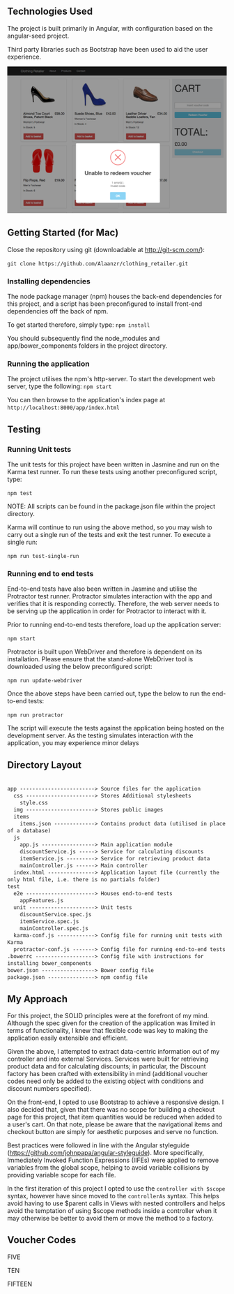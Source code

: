 ## Technologies Used
The project is built primarily in Angular, with configuration based on the angular-seed project.

Third party libraries such as Bootstrap have been used to aid the user experience.

![Screenshot](app/img/screenshot.png)

## Getting Started (for Mac)
Close the repository using git (downloadable at http://git-scm.com/):

```git clone https://github.com/Alaanzr/clothing_retailer.git ```

### Installing dependencies

The node package manager (npm) houses the back-end dependencies for this project, and a script has been preconfigured to install  front-end dependencies off the back of npm.

To get started therefore, simply type:
```npm install```

You should subsequently find the node_modules and app/bower_components folders in the project directory.


### Running the application
The project utilises the npm's http-server. To start the development web server, type the following:
```npm start```

You can then browse to the application's index page at ```http://localhost:8000/app/index.html```

## Testing

### Running Unit tests

The unit tests for this project have been written in Jasmine and run on the Karma test runner. To run these tests using another preconfigured script, type:

```npm test```

NOTE: All scripts can be found in the package.json file within the project directory.

Karma will continue to run using the above method, so you may wish to carry out a single run of the tests and exit the test runner. To execute a single run:

```npm run test-single-run```

### Running end to end tests

End-to-end tests have also been written in Jasmine and utilise the Protractor test runner. Protractor simulates interaction with the app and verifies that it is responding correctly. Therefore, the web server needs to be serving up the application in order for Protractor to interact with it.

Prior to running end-to-end tests therefore, load up the application server:

```npm start```

Protractor is built upon WebDriver and therefore is dependent on its installation. Please ensure that the stand-alone WebDriver tool is downloaded using the below preconfigured script:

```npm run update-webdriver```

Once the above steps have been carried out, type the below to run the end-to-end tests:

```npm run protractor```

The script will execute the tests against the application being hosted on the development server. As the testing simulates interaction with the application, you may experience minor delays

## Directory Layout

```

app ------------------------> Source files for the application
  css ----------------------> Stores Additional stylesheets
    style.css
  img ----------------------> Stores public images
  items
    items.json -------------> Contains product data (utilised in place of a database)
  js
    app.js -----------------> Main application module
    discountService.js -----> Service for calculating discounts
    itemService.js ---------> Service for retrieving product data
    mainController.js ------> Main controller
  index.html ---------------> Application layout file (currently the only html file, i.e. there is no partials folder)
test
  e2e ----------------------> Houses end-to-end tests
    appFeatures.js
  unit ---------------------> Unit tests
    discountService.spec.js
    itemService.spec.js
    mainController.spec.js
  karma-conf.js ------------> Config file for running unit tests with Karma
  protractor-conf.js -------> Config file for running end-to-end tests
.bowerrc -------------------> Config file with instructions for installing bower_components
bower.json -----------------> Bower config file
package.json ---------------> npm config file
```

## My Approach
For this project, the SOLID principles were at the forefront of my mind. Although the spec given for the creation of the application was limited in terms of functionality, I knew that flexible code was key to making the application easily extensible and efficient.

Given the above, I attempted to extract data-centric information out of my controller and into external Services. Services were built for retrieving product data and for calculating discounts; in particular, the Discount factory has been crafted with extensibility in mind (additional voucher codes need only be added to the existing object with conditions and discount numbers specified).

On the front-end, I opted to use Bootstrap to achieve a responsive design. I also decided that, given that there was no scope for building a checkout page for this project, that item quantities would be reduced when added to a user's cart. On that note, please be aware that the navigational items and checkout button are simply for aesthetic purposes and serve no function.

Best practices were followed in line with the Angular styleguide (https://github.com/johnpapa/angular-styleguide). More specifically, Immediately Invoked Function Expressions (IIFEs) were applied to remove variables from the global scope, helping to avoid variable collisions by providing variable scope for each file.

In the first iteration of this project I opted to use the ```controller with $scope``` syntax, however have since moved to the ```controllerAs``` syntax. This helps avoid having to use $parent calls in Views with nested controllers and helps avoid the temptation of using $scope methods inside a controller when it may otherwise be better to avoid them or move the method to a factory.

## Voucher Codes
FIVE

TEN

FIFTEEN
